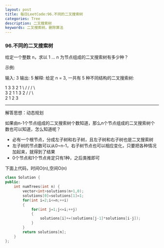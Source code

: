 ```yaml
---
layout: post
title: 每日LeetCode:96.不同的二叉搜索树
categories: Tree
description: 二叉搜索树
keywords: 二叉搜索树，删除算法
---
```


### 96.不同的二叉搜索树

给定一个整数 n，求以 1 ... n 为节点组成的二叉搜索树有多少种？

示例:

输入: 3
输出: 5
解释:
给定 n = 3, 一共有 5 种不同结构的二叉搜索树:

   1         3     3      2      1
    \       /     /      / \      \
     3     2     1      1   3      2
    /     /       \                 \
   2     1         2                 3



------

解答思想：动态规划

如果由n-1个节点组成的二叉搜索树个数知道，那么n个节点组成的二叉搜索树个数也可以知道，怎么知道呢？

- 必有一个根节点，分成左子树和右子树，且左子树和右子树也是二叉搜索树
- 左子树的节点数可以从0~n-1，右子树节点也可以相应变化，只要把各种情况加起来，就得到了结果
- 0个节点和1个节点肯定只有1种，之后类推即可

下面上代码，时间O(n),空间O(n)

```C++
class Solution {
public:
    int numTrees(int n) {
        vector<int>solutions(n+1,0);
        solutions[0]=solutions[1]=1;
        for(int i=2;i<=n;++i)
        {
            for(int j=1;j<=i;++j)
            {
                solutions[i]+=(solutions[j-1]*solutions[i-j]);
            }
        }
        return solutions[n];      
    }
};
```
